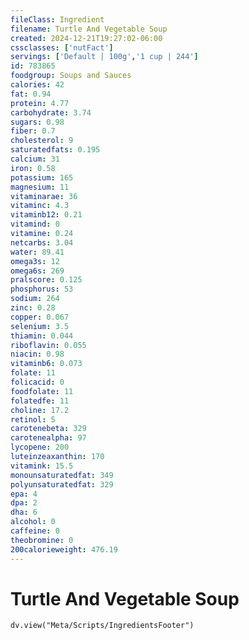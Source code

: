 ```yaml
---
fileClass: Ingredient
filename: Turtle And Vegetable Soup
created: 2024-12-21T19:27:02-06:00
cssclasses: ['nutFact']
servings: ['Default | 100g','1 cup | 244']
id: 783865
foodgroup: Soups and Sauces
calories: 42
fat: 0.94
protein: 4.77
carbohydrate: 3.74
sugars: 0.98
fiber: 0.7
cholesterol: 9
saturatedfats: 0.195
calcium: 31
iron: 0.58
potassium: 165
magnesium: 11
vitaminarae: 36
vitaminc: 4.3
vitaminb12: 0.21
vitamind: 0
vitamine: 0.24
netcarbs: 3.04
water: 89.41
omega3s: 12
omega6s: 269
pralscore: 0.125
phosphorus: 53
sodium: 264
zinc: 0.28
copper: 0.067
selenium: 3.5
thiamin: 0.044
riboflavin: 0.055
niacin: 0.98
vitaminb6: 0.073
folate: 11
folicacid: 0
foodfolate: 11
folatedfe: 11
choline: 17.2
retinol: 5
carotenebeta: 329
carotenealpha: 97
lycopene: 200
luteinzeaxanthin: 170
vitamink: 15.5
monounsaturatedfat: 349
polyunsaturatedfat: 329
epa: 4
dpa: 2
dha: 6
alcohol: 0
caffeine: 0
theobromine: 0
200calorieweight: 476.19
---
```


# Turtle And Vegetable Soup

```dataviewjs
dv.view("Meta/Scripts/IngredientsFooter")
```